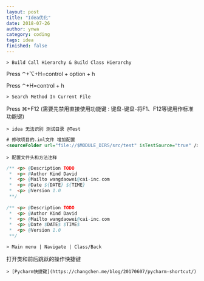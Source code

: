 ```yaml
---
layout: post
title: "Idea优化"
date: 2018-07-26
author: ynwa
category: coding
tags: idea
finished: false
---
```


`> Build Call Hierarchy & Build Class Hierarchy`

Press ⌃+⌥+H=control + option + h

Press ⌃+H=control  + h

`> Search Method In Current File`

Press ⌘+F12 (需要先禁用直接使用功能键 : 键盘-键盘-将F1、F12等键用作标准功能键)

`> idea 无法识别 测试目录 @Test `

```xml
# 修改项目的.iml文件 增加配置
<sourceFolder url="file://$MODULE_DIRS/src/test" isTestSource="true" />
```

`> 配置文件头和方法注释 `
```java
/** <p> @Description TODO
 *  <p> @Author Kind David 
 *  <p> @Mailto wangdaowei@cai-inc.com
 *  <p> @Date ${DATE} ${TIME}
 *  <p> @Version 1.0 
 **/  
 
/** <p> @Description TODO
 *  <p> @Author Kind David 
 *  <p> @Mailto wangdaowei@cai-inc.com
 *  <p> @Date $DATE$ $TIME$
 *  <p> @Version 1.0
 **/  
```
`> Main menu | Navigate | Class/Back `

打开类和前后跳跃的操作快捷键

`> [Pycharm快捷键](https://changchen.me/blog/20170607/pycharm-shortcut/)`